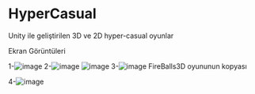 # HyperCasual
Unity ile geliştirilen 3D ve 2D hyper-casual oyunlar

Ekran Görüntüleri

1-![image](https://user-images.githubusercontent.com/76616459/215290860-af7ef510-8d38-4f9e-aea2-ddc0bad76709.png)
2-![image](https://user-images.githubusercontent.com/76616459/215291155-fa313c45-a5f8-4658-b435-fc97f205f39f.png)
![image](https://user-images.githubusercontent.com/76616459/215291051-26f4b2da-e55b-464f-878b-d105bb2c4347.png)
3-![image](https://user-images.githubusercontent.com/76616459/215295661-340b8511-4367-4f6f-b88e-37b5d03080cf.png)
FireBalls3D oyununun kopyası

4-![image](https://user-images.githubusercontent.com/76616459/215296018-4bf1464c-80f7-4a24-a326-be250091e1e2.png)

